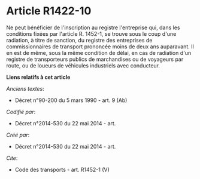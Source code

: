 # Article R1422-10

Ne peut bénéficier de l'inscription au registre l'entreprise qui, dans les conditions fixées par l'article R. 1452-1, se
trouve sous le coup d'une radiation, à titre de sanction, du registre des entreprises de commissionnaires de transport
prononcée moins de deux ans auparavant. Il en est de même, sous la même condition de délai, en cas de radiation d'un registre
de transporteurs publics de marchandises ou de voyageurs par route, ou de loueurs de véhicules industriels avec conducteur.

**Liens relatifs à cet article**

_Anciens textes_:

  - Décret n°90-200 du 5 mars 1990 - art. 9 (Ab)

_Codifié par_:

  - Décret n°2014-530 du 22 mai 2014 - art.

_Créé par_:

  - Décret n°2014-530 du 22 mai 2014 - art.

_Cite_:

  - Code des transports - art. R1452-1 (V)

